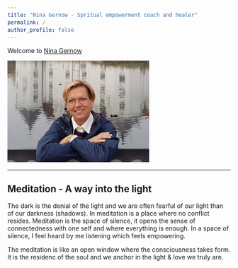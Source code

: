 ```yaml
---
title: "Nina Gernow - Spritual empowerment coach and healer"
permalink: /
author_profile: false
---
```



Welcome to [Nina Gernow](https://www.ninagernow.com) 

![Nina Gernow](images/nina-gernow-photo-small01.jpg)


---

## Meditation - A way into the light
  
The dark is the denial of the light and we are often fearful of our light than of our darkness (shadows). In meditation is a place where no conflict resides. Meditation is the space of silence, it opens the sense of connectedness with one self and where everything is enough. In a space of silence, I feel heard by me listening which feels empowering.

The meditation is like an open window where the consciousness takes form. It is the residenc of the soul and we anchor in the light & love we truly are.
